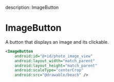 description: ImageButton

# ImageButton

A button that displays an image and its clickable.

```xml
<ImageButton
    android:id="@+id/photo_image_view"
    android:layout_width="match_parent"
    android:layout_height="match_parent"
    android:scaleType="centerCrop"
    android:src="@drawable/beach" />
```
